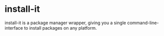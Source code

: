 # install-it
install-it is a package manager wrapper, giving you a single command-line-interface to install packages on any platform.